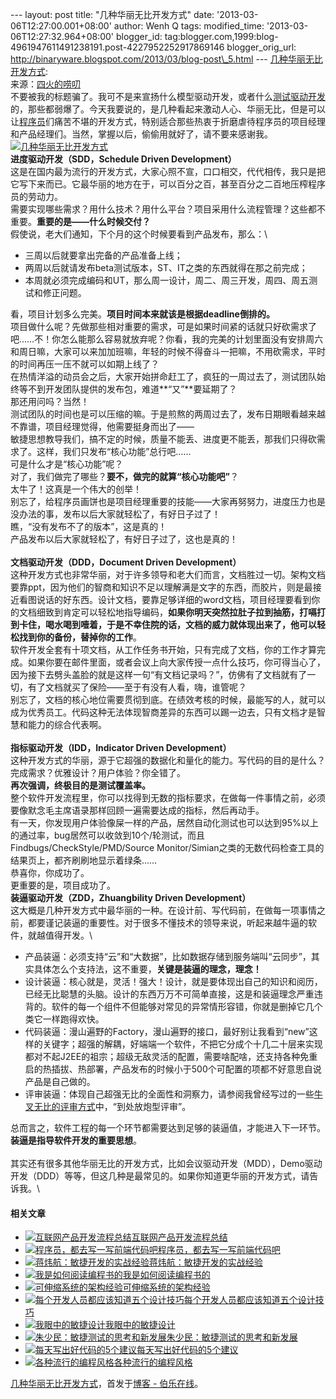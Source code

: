 --- layout: post title: "几种华丽无比开发方式" date:
'2013-03-06T12:27:00.001+08:00' author: Wenh Q tags: modified\_time:
'2013-03-06T12:27:32.964+08:00' blogger\_id:
tag:blogger.com,1999:blog-4961947611491238191.post-4227952252917869146
blogger\_orig\_url:
http://binaryware.blogspot.com/2013/03/blog-post\_5.html ---
[几种华丽无比开发方式](http://blog.jobbole.com/34851/?utm_source=rss&utm_medium=rss&utm_campaign=%25e5%2587%25a0%25e7%25a7%258d%25e5%258d%258e%25e4%25b8%25bd%25e6%2597%25a0%25e6%25af%2594%25e5%25bc%2580%25e5%258f%2591%25e6%2596%25b9%25e5%25bc%258f):
\
来源：[四火的唠叨](http://www.raychase.net/1169)\
不要被我的标题骗了。我可不是来宣扬什么模型驱动开发，或者什么[测试驱动开发](http://www.amazon.cn/dp/B0011AP332/?tag=vastwork-23 "测试驱动开发")的，那些都弱爆了。今天我要说的，是几种看起来激动人心、华丽无比，但是可以让[程序员](http://blog.jobbole.com/821/ "程序员的本质")们痛苦不堪的开发方式，特别适合那些热衷于折磨虐待程序员的项目经理和产品经理们。当然，掌握以后，偷偷用就好了，请不要来感谢我。\
[![几种华丽无比开发方式](http://blog.jobbole.com/wp-content/uploads/2013/03/how-to-torture-programmer.jpg "几种华丽无比开发方式")](http://blog.jobbole.com/wp-content/uploads/2013/03/how-to-torture-programmer.jpg "几种华丽无比开发方式")\
**进度驱动开发（SDD，Schedule Driven Development）**\
这是在国内最为流行的开发方式，大家心照不宣，口口相交，代代相传，我只是把它写下来而已。它最华丽的地方在于，可以百分之百，甚至百分之二百地压榨程序员的劳动力。\
需要实现哪些需求？用什么技术？用什么平台？项目采用什么流程管理？这些都不重要。**重要的是——什么时候交付？**\
假使说，老大们通知，下个月的这个时候要看到产品发布，那么：\

-   三周以后就要拿出完备的产品准备上线；
-   两周以后就请发布beta测试版本，ST、IT之类的东西就得在那之前完成；
-   本周就必须完成编码和UT，那么周一设计，周二、周三开发，周四、周五测试和修正问题。

看，项目计划多么完美。**项目时间本来就该是根据deadline倒排的。**\
项目做什么呢？先做那些相对重要的需求，可是如果时间紧的话就只好砍需求了吧……不！你怎么能那么容易就放弃呢？你看，我的完美的计划里面没有安排周六和周日嘛，大家可以来加加班嘛，年轻的时候不得奋斗一把嘛，不用砍需求，平时的时间再压一压不就可以如期上线了？\
在热情洋溢的动员会之后，大家开始拼命赶工了，疯狂的一周过去了，测试团队始终等不到开发团队提供的发布包，难道**“又”**要延期了？\
那还用问吗？当然！\
测试团队的时间也是可以压缩的嘛。于是煎熬的两周过去了，发布日期眼看越来越不靠谱，项目经理觉得，他需要挺身而出了——\
敏捷思想教导我们，搞不定的时候，质量不能丢、进度更不能丢，那我们只得砍需求了。这样，我们只发布“核心功能”总行吧……\
可是什么才是“核心功能”呢？\
对了，我们做完了哪些？**要不，做完的就算“核心功能吧”**？\
太牛了！这真是一个伟大的创举！\
别忘了，给程序员画饼也是项目经理重要的技能——大家再努努力，进度压力也是没办法的事，发布以后大家就轻松了，有好日子过了！\
瞧，“没有发布不了的版本”，这是真的！\
产品发布以后大家就轻松了，有好日子过了，这也是真的！\
\
**文档驱动开发（DDD，Document Driven Development）**\
这种开发方式也非常华丽，对于许多领导和老大们而言，文档胜过一切。架构文档要靠ppt，因为他们的智商和知识不足以理解满是文字的东西，而胶片，则是最接近看图说话的好东西。设计文档，要靠足够详细的word文档，项目经理要看到你的文档细致到肯定可以轻松地指导编码，**如果你明天突然拉肚子拉到抽筋，打嗝打到卡住，喝水喝到噎着，于是不幸住院的话，文档的威力就体现出来了，他可以轻松找到你的备份，替掉你的工作**。\
软件开发全套有十项文档，从工作任务书开始，只有完成了文档，你的工作才算完成。如果你要在邮件里面，或者会议上向大家传授一点什么技巧，你可得当心了，因为接下去劈头盖脸的就是这样一句“有文档记录吗？”，仿佛有了文档就有了一切，有了文档就买了保险——至于有没有人看，嗨，谁管呢？\
别忘了，文档的核心地位需要贯彻到底。在绩效考核的时候，最能写的人，就可以成为优秀员工。代码这种无法体现智商差异的东西可以踢一边去，只有文档才是智慧和能力的综合代表啊。\
\
**指标驱动开发（IDD，Indicator Driven Development）**\
这种开发方式的华丽，源于它超强的数据化和量化的能力。写代码的目的是什么？完成需求？优雅设计？用户体验？你全错了。\
**再次强调，终极目的是测试覆盖率。**\
整个软件开发流程里，你可以找得到无数的指标要求，在做每一件事情之前，必须要像默念毛主席语录那样回顾一遍需要达成的指标，然后再动手。\
有一天，你发现用户体验像屎一样的产品，居然自动化测试也可以达到95%以上的通过率，bug居然可以收敛到10个/轮测试，而且Findbugs/CheckStyle/PMD/Source
Monitor/Simian之类的无数代码检查工具的结果页上，都齐刷刷地显示着绿条……\
恭喜你，你成功了。\
更重要的是，项目成功了。\
**装逼驱动开发（ZDD，Zhuangbility Driven Development）**\
这大概是几种开发方式中最华丽的一种。在设计前、写代码前，在做每一项事情之前，都要谨记装逼的重要性。对于很多不懂技术的领导来说，听起来越牛逼的软件，就越值得开发。\

-   产品装逼：必须支持“云”和“大数据”，比如数据存储到服务端叫“云同步”，其实具体怎么个支持法，这不重要，**关键是装逼的理念，理念！**
-   设计装逼：核心就是，灵活！强大！设计，就是要体现出自己的知识和阅历，已经无比聪慧的头脑。设计的东西万万不可简单直接，这是和装逼理念严重违背的。软件的每一个组件不但能够对常见的异常情形容错，你就是删掉它几个类它一样跑得欢快。
-   代码装逼：漫山遍野的Factory，漫山遍野的接口，最好别让我看到“new”这样的关键字；超强的解耦，好端端一个软件，不把它分成个十几二十层来实现都对不起J2EE的祖宗；超级无敌灵活的配置，需要啥配啥，还支持各种免重启的热插拔、热部署，产品发布的时候小于500个可配置的项都不好意思自说产品是自己做的。
-   评审装逼：体现自己超强无比的全面性和洞察力，请参阅我曾经写过的一些[牛叉无比的评审方式](http://www.raychase.net/322)中，“到处放炮型评审”。

总而言之，软件工程的每一个环节都需要达到足够的装逼值，才能进入下一环节。**装逼是指导软件开发的重要思想**。\
\
其实还有很多其他华丽无比的开发方式，比如会议驱动开发（MDD），Demo驱动开发（DDD）等等，但这几种是最常见的。如果你知道更华丽的开发方式，请告诉我。\

#### 相关文章

-   [![互联网产品开发流程总结](http://blog.jobbole.com/wp-content/uploads/2011/11/Internet-logo.jpg)](http://blog.jobbole.com/7869/)[互联网产品开发流程总结](http://blog.jobbole.com/7869/)
-   [![程序员，都去写一写前端代码吧](http://blog.jobbole.com/wp-content/uploads/2013/01/22-150x150.jpg)](http://blog.jobbole.com/32565/)[程序员，都去写一写前端代码吧](http://blog.jobbole.com/32565/)
-   [![蒋炜航：敏捷开发的实战经验](http://blog.jobbole.com/wp-content/uploads/2013/01/youdao-scrum-01-150x150.png)](http://blog.jobbole.com/32615/)[蒋炜航：敏捷开发的实战经验](http://blog.jobbole.com/32615/)
-   [![我是如何阅读编程书的](http://blog.jobbole.com/wp-content/uploads/2013/02/book-logo-150x150.jpg)](http://blog.jobbole.com/32844/)[我是如何阅读编程书的](http://blog.jobbole.com/32844/)
-   [![可伸缩系统的架构经验](http://blog.jobbole.com/wp-content/uploads/2013/02/scalability-150x150.jpg)](http://blog.jobbole.com/34212/)[可伸缩系统的架构经验](http://blog.jobbole.com/34212/)
-   [![每个开发人员都应该知道五个设计技巧](http://blog.jobbole.com/wp-content/uploads/2013/01/design-sugar-developer-should-know-01-150x150.jpg)](http://blog.jobbole.com/32721/)[每个开发人员都应该知道五个设计技巧](http://blog.jobbole.com/32721/)
-   [![我眼中的敏捷设计](http://blog.jobbole.com/wp-content/plugins/wordpress-23-related-posts-plugin/static/thumbs/22.jpg)](http://blog.jobbole.com/1467/)[我眼中的敏捷设计](http://blog.jobbole.com/1467/)
-   [![朱少民：敏捷测试的思考和新发展](http://blog.jobbole.com/wp-content/plugins/wordpress-23-related-posts-plugin/static/thumbs/3.jpg)](http://blog.jobbole.com/1362/)[朱少民：敏捷测试的思考和新发展](http://blog.jobbole.com/1362/)
-   [![每天写出好代码的5个建议](http://blog.jobbole.com/wp-content/plugins/wordpress-23-related-posts-plugin/static/thumbs/29.jpg)](http://blog.jobbole.com/971/)[每天写出好代码的5个建议](http://blog.jobbole.com/971/)
-   [![各种流行的编程风格](http://blog.jobbole.com/wp-content/plugins/wordpress-23-related-posts-plugin/static/thumbs/24.jpg)](http://blog.jobbole.com/1276/)[各种流行的编程风格](http://blog.jobbole.com/1276/)

[几种华丽无比开发方式](http://blog.jobbole.com/34851/)，首发于[博客 -
伯乐在线](http://blog.jobbole.com/)。
